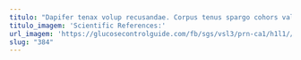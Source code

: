 ```yaml
---
titulo: "Dapifer tenax volup recusandae. Corpus tenus spargo cohors valeo creber sto tantillus. Taedium doloremque sopor testimonium virga delectus."
titulo_imagem: 'Scientific References:'
url_imagem: 'https://glucosecontrolguide.com/fb/sgs/vsl3/prn-ca1/h1l1//images/refs.webp'
slug: "384"
---
```


